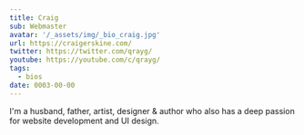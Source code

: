 ```yaml
---
title: Craig
sub: Webmaster
avatar: '/_assets/img/_bio_craig.jpg'
url: https://craigerskine.com/
twitter: https://twitter.com/qrayg/
youtube: https://youtube.com/c/qrayg/
tags:
  - bios
date: 0003-00-00
---
```


I'm a husband, father, artist, designer & author who also has a deep passion for website development and UI design.

